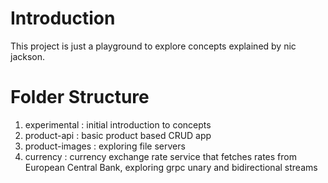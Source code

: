 # Introduction

This project is just a playground to explore concepts explained by nic jackson.

# Folder Structure

1. experimental : initial introduction to concepts
2. product-api : basic product based CRUD app
3. product-images : exploring file servers
4. currency : currency exchange rate service that fetches rates from European Central Bank, exploring grpc unary and bidirectional streams
